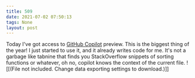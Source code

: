 ```yaml
---
title: 509
date: 2021-07-02 07:50:13
tags: None
layout: post
---
```


Today I've got access to [GitHub Copilot](https://copilot.github.com/) preview. This is the biggest thing of the year! I just started to use it, and it already writes code for me. It's not a garbage like tabnine that finds you StackOverflow snippets of sorting functions or whatever, oh no, copilot knows the context of the current file.
![[(File not included. Change data exporting settings to download.)]]
